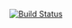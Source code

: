 [![Build Status](https://travis-ci.org/alxdark/blueprints.svg?branch=master)](https://travis-ci.org/alxdark/blueprints)

